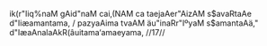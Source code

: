 ik(r"Iiq%naM gAid"naM cai‚(NAM ca
taejaAer"AizAM s$avaRtaAe d"Iiæamantama, /
pazyaAima tvaAM äu"inaRr"IºyaM s$amantaAä,"
d"IæaAnalaAkR(âuitama‘amaeyama, //17//